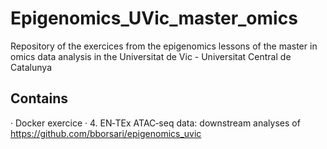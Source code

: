 # Epigenomics_UVic_master_omics
Repository of the exercices from the epigenomics lessons of the master in omics data analysis in the Universitat de Vic - Universitat Central de Catalunya

## Contains

· Docker exercice
· 4. EN‐TEx ATAC‐seq data: downstream analyses of https://github.com/bborsari/epigenomics_uvic

